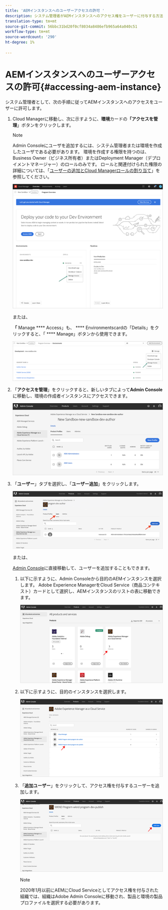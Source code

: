 ```yaml
---
title: 'AEMインスタンスへのユーザーアクセスの許可 '
description: システム管理者がAEMインスタンスへのアクセス権をユーザーに付与する方法については、次のページを参照してください
translation-type: tm+mt
source-git-commit: 56bbc31bd20f0cf8034a8486efb965a64a040c51
workflow-type: tm+mt
source-wordcount: '290'
ht-degree: 1%

---
```



# AEMインスタンスへのユーザーアクセスの許可{#accessing-aem-instance}

システム管理者として、次の手順に従ってAEMインスタンスへのアクセスをユーザーに許可します。

1. Cloud Managerに移動し、次に示すように、**環境**&#x200B;カードの&#x200B;**「アクセスを管理**」ボタンをクリックします。

   >[!NOTE]
   >Admin Consoleにユーザを追加するには、システム管理者または環境を作成したユーザである必要があります。 環境を作成する権限を持つのは、Business Owner（ビジネス所有者）またはDeployment Manager（デプロイメントマネージャー）のロールのみです。 ロールと関連付けられた権限の詳細については、「[ユーザーの追加とCloud Managerロールの割り当て](/help/onboarding/what-is-required/add-users-assign-cm-roles.md)」を参照してください。

   ![](/help/onboarding/getting-access-to-aem-in-cloud/assets/sys-admin6.png)

   または、

   **「** Manage  **** Access」も、 **** Environmentscardの「Details」をクリックすると、「 **** Manage」ボタンから使用できます。

   ![](/help/onboarding/getting-access-to-aem-in-cloud/assets/sys-admin4.png)


1. 「**アクセスを管理**」をクリックすると、新しいタブによって&#x200B;**Admin Console**&#x200B;に移動し、環境の作成者インスタンスにアクセスできます。

   ![](/help/onboarding/getting-access-to-aem-in-cloud/assets/sys-admin-2.png)

1. 「**ユーザー**」タブを選択し、「**ユーザー追加**」をクリックします。

   ![](/help/onboarding/what-is-required/assets/admin-console-5.png)



   または、

   [Admin Console](https://adminconsole.adobe.com)に直接移動して、ユーザーを追加することもできます。

   1. 以下に示すように、Admin Consoleから目的のAEMインスタンスを選択します。 Adobe Experience ManagerをCloud Service（商品コンテキスト）カードとして選択し、AEMインスタンスのリストの表に移動できます。

      ![](/help/onboarding/what-is-required/assets/admin-console-6.png)

   1. 以下に示すように、目的のインスタンスを選択します。

      ![](/help/onboarding/what-is-required/assets/admin-console-7.png)


   1. 「**追加ユーザー**」をクリックして、アクセス権を付与するユーザーを追加します。

      ![](/help/onboarding/what-is-required/assets/admin-console-8.png)

      >[!NOTE]
      >2020年1月以前にAEMにCloud Serviceとしてアクセス権を付与された組織では、組織はAdobe Admin Consoleに移動され、製品と環境の製品プロファイルを選択する必要があります。

